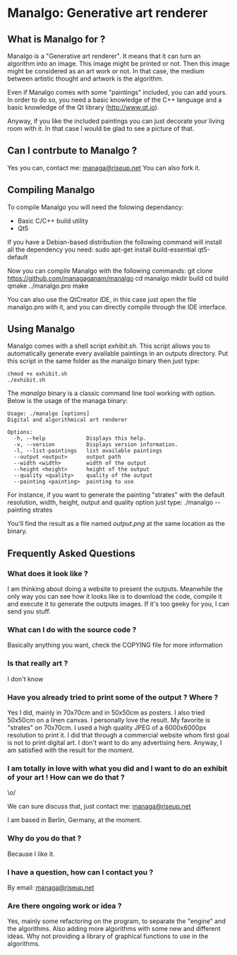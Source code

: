 Manalgo: Generative art renderer
================================

What is Manalgo for ?
---------------------

Manalgo is a "Generative art renderer". It means that it can turn an 
algorithm into an image. This image might be printed or not.
Then this image might be considered as an art work or not.
In that case, the medium between artistic thought and artwork is the
algorithm.

Even if Manalgo comes with some "paintings" included, you can add yours.
In order to do so, you need a basic knowledge of the C++ language
and a basic knowledge of the Qt library (http://www.qt.io).

Anyway, if you like the included paintings you can just decorate your
living room with it. In that case I would be glad to see a picture of that.

Can I contrbute to Manalgo ?
----------------------------

Yes you can, contact me: managa@riseup.net
You can also fork it.

Compiling Manalgo
-----------------

To compile Manalgo you will need the folowing dependancy:
* Basic C/C++ build utility
* Qt5

If you have a Debian-based distribution the following command
will install all the dependency you need:
    sudo apt-get install build-essential qt5-default

Now you can compile Manalgo with the following commands:
    git clone https://github.com/managaganam/manalgo
    cd manalgo
    mkdir build
    cd build
    qmake ../manalgo.pro
    make

You can also use the QtCreator IDE, in this case just open the file
manalgo.pro with it, and you can directly compile through the IDE
interface.

Using Manalgo
-------------

Manalgo comes with a shell script _exhibit.sh_. This script allows
you to automatically generate every available paintings in an outputs
directory.
Put this script in the same folder as the manalgo binary then just type:

    chmod +x exhibit.sh
    ./exhibit.sh

The _manalgo_ binary is a classic command line tool working with option.
Below is the usage of the managa binary:

    Usage: ./manalgo [options]
    Digital and algorithmical art renderer
    
    Options:
      -h, --help             Displays this help.
      -v, --version          Displays version information.
      -l, --list-paintings   list available paintings
      --output <output>      output path
      --width <width>        width of the output
      --height <height>      height of the output
      --quality <quality>    quality of the output
      --painting <painting>  painting to use
    
For instance, if you want to generate the painting "strates" with the default
resolution, width, height, output and quality option just type:
    ./manalgo --painting strates

You'll find the result as a file named _output.png_ at the same location as
the binary.

Frequently Asked Questions
--------------------------

### What does it look like ?

I am thinking about doing a website to present the outputs. 
Meanwhile the only way you can see how it looks like is to download the code,
compile it and execute it to generate the outputs images.
If it's too geeky for you, I can send you stuff.

### What can I do with the source code ?

Basically anything you want, check the COPYING file for more information

### Is that really art ?

I don't know

### Have you already tried to print some of the output ? Where ?

Yes I did, mainly in 70x70cm and in 50x50cm as posters. I also tried 
50x50cm on a linen canvas. I personally love the result.
My favorite is "strates" on 70x70cm. I used a high quality JPEG of 
a 6000x6000px resolution to print it.
I did that through a commercial website whom first goal is not to print
digital art. I don't want to do any advertising here.
Anyway, I am satisfied with the result for the moment.

### I am totally in love with what you did and I want to do an exhibit of your art ! How can we do that ?

\o/ 

We can sure discuss that, just contact me:
managa@riseup.net

I am based in Berlin, Germany, at the moment.

### Why do you do that ?

Because I like it.

### I have a question, how can I contact you ?

By email: managa@riseup.net

### Are there ongoing work or idea ?

Yes, mainly some refactoring on the program, to separate the "engine" and the algorithms. 
Also adding more algorithms with some new and different ideas. Why not providing a library of graphical functions to use in the algorithms.

